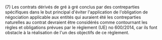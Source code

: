 (7) Les contrats dérivés de gré à gré conclus par des contreparties spécifiques dans le but principal d'éviter l'application de l'obligation de négociation applicable aux entités qui auraient été les contreparties naturelles au contrat devraient être considérés comme contournant les règles et obligations prévues par le règlement (UE) no 600/2014, car ils font obstacle à la réalisation de l'un des objectifs de ce règlement.